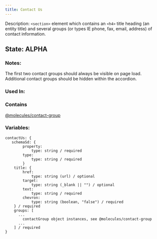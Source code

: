 ```yaml
---
title: Contact Us
---
```

Description: `<section>` element which contains an `<h4>` title heading (an entity title) and several groups (or types IE phone, fax, email, address) of contact information.

## State: ALPHA

### Notes:
The first two contact groups should always be visible on page load.  Additional contact groups should be hidden within the accordion.

### Used In:

### Contains
[@molecules/contact-group](?p=molecules-contact-group)

### Variables:
~~~
contactUs: {
   schemaSd: {
        property: 
            type: string / required
        type: 
            type: string / required
        }
    title: {
        href:
            type: string (url) / optional
        target:
            type: string (_blank || "") / optional
        text:
            type: string / required
        chevron:
            type: string (boolean, "false") / required
    } / required
    groups: [
      ...
        contactGroup object instances, see @molecules/contact-group
      ...
    ] / required
}
~~~
